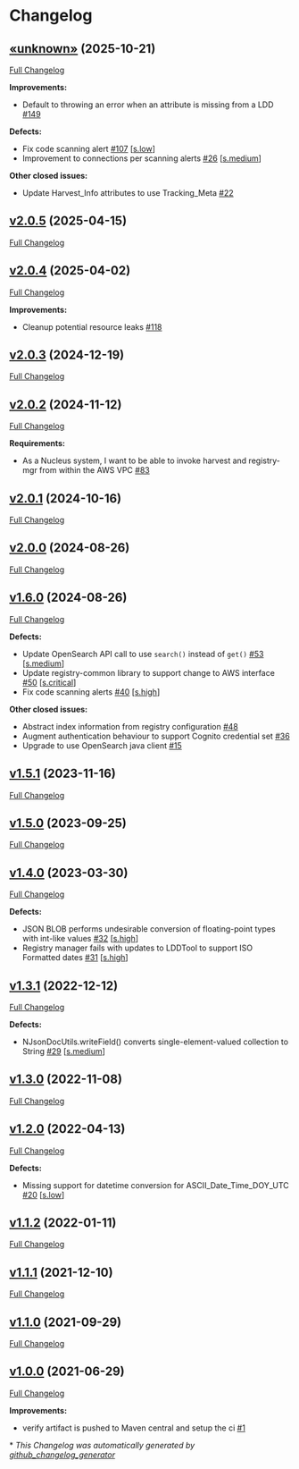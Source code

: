 # Changelog

## [«unknown»](https://github.com/NASA-PDS/registry-common/tree/«unknown») (2025-10-21)

[Full Changelog](https://github.com/NASA-PDS/registry-common/compare/v2.0.5...«unknown»)

**Improvements:**

- Default to throwing an error when an attribute is missing from a LDD [\#149](https://github.com/NASA-PDS/registry-common/issues/149)

**Defects:**

- Fix code scanning alert [\#107](https://github.com/NASA-PDS/registry-common/issues/107) [[s.low](https://github.com/NASA-PDS/registry-common/labels/s.low)]
- Improvement to connections per scanning alerts [\#26](https://github.com/NASA-PDS/registry-common/issues/26) [[s.medium](https://github.com/NASA-PDS/registry-common/labels/s.medium)]

**Other closed issues:**

- Update Harvest\_Info attributes to use Tracking\_Meta [\#22](https://github.com/NASA-PDS/registry-common/issues/22)

## [v2.0.5](https://github.com/NASA-PDS/registry-common/tree/v2.0.5) (2025-04-15)

[Full Changelog](https://github.com/NASA-PDS/registry-common/compare/v2.0.4...v2.0.5)

## [v2.0.4](https://github.com/NASA-PDS/registry-common/tree/v2.0.4) (2025-04-02)

[Full Changelog](https://github.com/NASA-PDS/registry-common/compare/v2.0.3...v2.0.4)

**Improvements:**

- Cleanup potential resource leaks [\#118](https://github.com/NASA-PDS/registry-common/issues/118)

## [v2.0.3](https://github.com/NASA-PDS/registry-common/tree/v2.0.3) (2024-12-19)

[Full Changelog](https://github.com/NASA-PDS/registry-common/compare/v2.0.2...v2.0.3)

## [v2.0.2](https://github.com/NASA-PDS/registry-common/tree/v2.0.2) (2024-11-12)

[Full Changelog](https://github.com/NASA-PDS/registry-common/compare/v2.0.1...v2.0.2)

**Requirements:**

- As a Nucleus system, I want to be able to invoke harvest and registry-mgr from within the AWS VPC [\#83](https://github.com/NASA-PDS/registry-common/issues/83)

## [v2.0.1](https://github.com/NASA-PDS/registry-common/tree/v2.0.1) (2024-10-16)

[Full Changelog](https://github.com/NASA-PDS/registry-common/compare/v2.0.0...v2.0.1)

## [v2.0.0](https://github.com/NASA-PDS/registry-common/tree/v2.0.0) (2024-08-26)

[Full Changelog](https://github.com/NASA-PDS/registry-common/compare/v1.6.0...v2.0.0)

## [v1.6.0](https://github.com/NASA-PDS/registry-common/tree/v1.6.0) (2024-08-26)

[Full Changelog](https://github.com/NASA-PDS/registry-common/compare/v1.5.1...v1.6.0)

**Defects:**

- Update OpenSearch API call to use `search()` instead of `get()` [\#53](https://github.com/NASA-PDS/registry-common/issues/53) [[s.medium](https://github.com/NASA-PDS/registry-common/labels/s.medium)]
- Update registry-common library to support change to AWS interface [\#50](https://github.com/NASA-PDS/registry-common/issues/50) [[s.critical](https://github.com/NASA-PDS/registry-common/labels/s.critical)]
- Fix code scanning alerts [\#40](https://github.com/NASA-PDS/registry-common/issues/40) [[s.high](https://github.com/NASA-PDS/registry-common/labels/s.high)]

**Other closed issues:**

- Abstract index information from registry configuration [\#48](https://github.com/NASA-PDS/registry-common/issues/48)
- Augment authentication behaviour to support Cognito credential set [\#36](https://github.com/NASA-PDS/registry-common/issues/36)
- Upgrade to use OpenSearch java client [\#15](https://github.com/NASA-PDS/registry-common/issues/15)

## [v1.5.1](https://github.com/NASA-PDS/registry-common/tree/v1.5.1) (2023-11-16)

[Full Changelog](https://github.com/NASA-PDS/registry-common/compare/v1.5.0...v1.5.1)

## [v1.5.0](https://github.com/NASA-PDS/registry-common/tree/v1.5.0) (2023-09-25)

[Full Changelog](https://github.com/NASA-PDS/registry-common/compare/v1.4.0...v1.5.0)

## [v1.4.0](https://github.com/NASA-PDS/registry-common/tree/v1.4.0) (2023-03-30)

[Full Changelog](https://github.com/NASA-PDS/registry-common/compare/v1.3.1...v1.4.0)

**Defects:**

- JSON BLOB performs undesirable conversion of floating-point types with int-like values [\#32](https://github.com/NASA-PDS/registry-common/issues/32) [[s.high](https://github.com/NASA-PDS/registry-common/labels/s.high)]
- Registry manager fails with updates to LDDTool to support ISO Formatted dates [\#31](https://github.com/NASA-PDS/registry-common/issues/31) [[s.high](https://github.com/NASA-PDS/registry-common/labels/s.high)]

## [v1.3.1](https://github.com/NASA-PDS/registry-common/tree/v1.3.1) (2022-12-12)

[Full Changelog](https://github.com/NASA-PDS/registry-common/compare/v1.3.0...v1.3.1)

**Defects:**

- NJsonDocUtils.writeField\(\) converts single-element-valued collection to String [\#29](https://github.com/NASA-PDS/registry-common/issues/29) [[s.medium](https://github.com/NASA-PDS/registry-common/labels/s.medium)]

## [v1.3.0](https://github.com/NASA-PDS/registry-common/tree/v1.3.0) (2022-11-08)

[Full Changelog](https://github.com/NASA-PDS/registry-common/compare/v1.2.0...v1.3.0)

## [v1.2.0](https://github.com/NASA-PDS/registry-common/tree/v1.2.0) (2022-04-13)

[Full Changelog](https://github.com/NASA-PDS/registry-common/compare/v1.1.2...v1.2.0)

**Defects:**

- Missing support for datetime conversion for ASCII\_Date\_Time\_DOY\_UTC [\#20](https://github.com/NASA-PDS/registry-common/issues/20) [[s.low](https://github.com/NASA-PDS/registry-common/labels/s.low)]

## [v1.1.2](https://github.com/NASA-PDS/registry-common/tree/v1.1.2) (2022-01-11)

[Full Changelog](https://github.com/NASA-PDS/registry-common/compare/v1.1.1...v1.1.2)

## [v1.1.1](https://github.com/NASA-PDS/registry-common/tree/v1.1.1) (2021-12-10)

[Full Changelog](https://github.com/NASA-PDS/registry-common/compare/v1.1.0...v1.1.1)

## [v1.1.0](https://github.com/NASA-PDS/registry-common/tree/v1.1.0) (2021-09-29)

[Full Changelog](https://github.com/NASA-PDS/registry-common/compare/v1.0.0...v1.1.0)

## [v1.0.0](https://github.com/NASA-PDS/registry-common/tree/v1.0.0) (2021-06-29)

[Full Changelog](https://github.com/NASA-PDS/registry-common/compare/cdda44b7ee3c3c9ded4c11a60dabc7fe36dffc90...v1.0.0)

**Improvements:**

- verify artifact is pushed to Maven central and setup the ci [\#1](https://github.com/NASA-PDS/registry-common/issues/1)



\* *This Changelog was automatically generated by [github_changelog_generator](https://github.com/github-changelog-generator/github-changelog-generator)*
